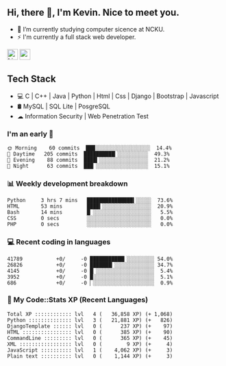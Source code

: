 ## Hi, there 👋, I'm Kevin. Nice to meet you.

- 🌱 I’m currently studying computer sicence at NCKU.
- ⚡ I'm currently a full stack web developer.

<a href="https://www.linkedin.com/in/kevin12686/"><img alt="LinkedIn" src="https://img.shields.io/badge/linkedin%20-%230077B5.svg?&style=for-the-badge&logo=linkedin&logoColor=white" height=25></a>
<a href="https://www.instagram.com/kevin12686/"><img src="https://img.shields.io/badge/instagram-3f729b?&style=for-the-badge&logo=instagram&logoColor=white" height=25></a>

## Tech Stack

* 💻 C | C++ | Java | Python | Html | Css | Django | Bootstrap | Javascript
* 🛢️ MySQL | SQL Lite | PosgreSQL
* ☁ Information Security | Web Penetration Test

### I'm an early 🐤

<!-- early_bird start -->

```text
🌞 Morning    60 commits  ███░░░░░░░░░░░░░░░░░░  14.4%
🌆 Daytime   205 commits  ██████████▎░░░░░░░░░░  49.3%
🌃 Evening    88 commits  ████▍░░░░░░░░░░░░░░░░  21.2%
🌙 Night      63 commits  ███▏░░░░░░░░░░░░░░░░░  15.1%
```

<!-- early_bird end -->

### 📊 Weekly development breakdown

<!-- code_time start -->

```text
Python     3 hrs 7 mins   ███████████████▍░░░░░  73.6%
HTML       53 mins        ████▍░░░░░░░░░░░░░░░░  20.9%
Bash       14 mins        █▏░░░░░░░░░░░░░░░░░░░   5.5%
CSS        0 secs         ░░░░░░░░░░░░░░░░░░░░░   0.0%
PHP        0 secs         ░░░░░░░░░░░░░░░░░░░░░   0.0%
```

<!-- code_time end -->

### 💻 Recent coding in languages

<!-- code_diff start -->

```text
41789           +0/     -0 ███████████▎░░░░░░░░░ 54.0%
26826           +0/     -0 ███████▎░░░░░░░░░░░░░ 34.7%
4145            +0/     -0 █▏░░░░░░░░░░░░░░░░░░░  5.4%
3952            +0/     -0 █░░░░░░░░░░░░░░░░░░░░  5.1%
686             +0/     -0 ▏░░░░░░░░░░░░░░░░░░░░  0.9%
```

<!-- code_diff end -->

### 🧰 My Code::Stats XP (Recent Languages)

<!-- codestats start -->

```text
Total XP :::::::::::: lvl   4 (   36,858 XP) (+ 1,068)
Python :::::::::::::: lvl   3 (   21,881 XP) (+   826)
DjangoTemplate :::::: lvl   0 (      237 XP) (+    97)
HTML :::::::::::::::: lvl   0 (      385 XP) (+    90)
CommandLine ::::::::: lvl   0 (      365 XP) (+    45)
XML ::::::::::::::::: lvl   0 (        9 XP) (+     4)
JavaScript :::::::::: lvl   1 (    4,062 XP) (+     3)
Plain text :::::::::: lvl   0 (    1,144 XP) (+     3)
```

<!-- codestats end -->
